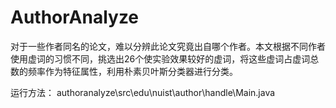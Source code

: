 # AuthorAnalyze

对于一些作者同名的论文，难以分辨此论文究竟出自哪个作者。本文根据不同作者使用虚词的习惯不同，挑选出26个使实验效果较好的虚词，将这些虚词占虚词总数的频率作为特征属性，利用朴素贝叶斯分类器进行分类。

运行方法：
authoranalyze\src\edu\nuist\author\handle\Main.java
